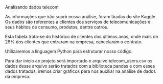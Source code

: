 Analísando dados telecom

As informações que irão suprir nossa análise, foram tiradas
do site Kaggle. Os dados são referentes a clientes dos serviços
de telecomunicações e seus hábitos de consumo, produtos, dentre outros.

Esta tabela trata-se do histórico de clientes dos últimos anos, onde mais de 
26% dos clientes que entraram na empresa, cancelaram o contrato.

Utilizaremos a linguagem Python para estruturar nosso código.

Para dar inicío ao projeto será importado o arquivo telecom_users.csv 
os dados desse arquivo serão tratados com a biblioteca pandas e com 
esses dados tratados, iremos criar gráficos para nos auxiliar na analíse de dados da empresa.
